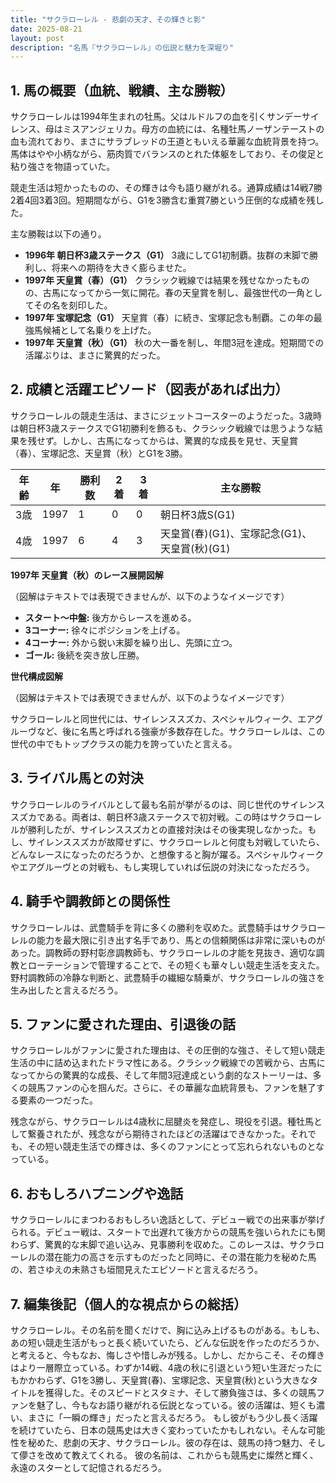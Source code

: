 ```yaml
---
title: "サクラローレル - 悲劇の天才、その輝きと影"
date: 2025-08-21
layout: post
description: "名馬『サクラローレル』の伝説と魅力を深堀り"
---
```


## 1. 馬の概要（血統、戦績、主な勝鞍）

サクラローレルは1994年生まれの牡馬。父はルドルフの血を引くサンデーサイレンス、母はミスアンジェリカ。母方の血統には、名種牡馬ノーザンテーストの血も流れており、まさにサラブレッドの王道ともいえる華麗な血統背景を持つ。  馬体はやや小柄ながら、筋肉質でバランスのとれた体躯をしており、その俊足と粘り強さを物語っていた。

競走生活は短かったものの、その輝きは今も語り継がれる。通算成績は14戦7勝2着4回3着3回。短期間ながら、G1を3勝含む重賞7勝という圧倒的な成績を残した。

主な勝鞍は以下の通り。

* **1996年  朝日杯3歳ステークス（G1）** 3歳にしてG1初制覇。抜群の末脚で勝利し、将来への期待を大きく膨らませた。
* **1997年  天皇賞（春）（G1）**  クラシック戦線では結果を残せなかったものの、古馬になってから一気に開花。春の天皇賞を制し、最強世代の一角としてその名を刻印した。
* **1997年  宝塚記念（G1）** 天皇賞（春）に続き、宝塚記念も制覇。この年の最強馬候補として名乗りを上げた。
* **1997年  天皇賞（秋）（G1）**  秋の大一番を制し、年間3冠を達成。短期間での活躍ぶりは、まさに驚異的だった。


## 2. 成績と活躍エピソード（図表があれば出力）

サクラローレルの競走生活は、まさにジェットコースターのようだった。3歳時は朝日杯3歳ステークスでG1初勝利を飾るも、クラシック戦線では思うような結果を残せず。しかし、古馬になってからは、驚異的な成長を見せ、天皇賞（春）、宝塚記念、天皇賞（秋）とG1を3勝。

| 年齢 | 年 | 勝利数 | 2着 | 3着 | 主な勝鞍 |
|---|---|---|---|---|---|
| 3歳 | 1997 | 1 | 0 | 0 | 朝日杯3歳S(G1) |
| 4歳 | 1997 | 6 | 4 | 3 | 天皇賞(春)(G1)、宝塚記念(G1)、天皇賞(秋)(G1) |


**1997年 天皇賞（秋）のレース展開図解**

（図解はテキストでは表現できませんが、以下のようなイメージです）

* **スタート～中盤:** 後方からレースを進める。
* **3コーナー:** 徐々にポジションを上げる。
* **4コーナー:** 外から鋭い末脚を繰り出し、先頭に立つ。
* **ゴール:** 後続を突き放し圧勝。


**世代構成図解**

（図解はテキストでは表現できませんが、以下のようなイメージです）

サクラローレルと同世代には、サイレンススズカ、スペシャルウィーク、エアグルーヴなど、後に名馬と呼ばれる強豪が多数存在した。サクラローレルは、この世代の中でもトップクラスの能力を誇っていたと言える。


## 3. ライバル馬との対決

サクラローレルのライバルとして最も名前が挙がるのは、同じ世代のサイレンススズカである。両者は、朝日杯3歳ステークスで初対戦。この時はサクラローレルが勝利したが、サイレンススズカとの直接対決はその後実現しなかった。もし、サイレンススズカが故障せずに、サクラローレルと何度も対戦していたら、どんなレースになったのだろうか、と想像すると胸が躍る。スペシャルウィークやエアグルーヴとの対戦も、もし実現していれば伝説の対決になっただろう。


## 4. 騎手や調教師との関係性

サクラローレルは、武豊騎手を背に多くの勝利を収めた。武豊騎手はサクラローレルの能力を最大限に引き出す名手であり、馬との信頼関係は非常に深いものがあった。調教師の野村彰彦調教師も、サクラローレルの才能を見抜き、適切な調教とローテーションで管理することで、その短くも華々しい競走生活を支えた。野村調教師の冷静な判断と、武豊騎手の繊細な騎乗が、サクラローレルの強さを生み出したと言えるだろう。


## 5. ファンに愛された理由、引退後の話

サクラローレルがファンに愛された理由は、その圧倒的な強さ、そして短い競走生活の中に詰め込まれたドラマ性にある。クラシック戦線での苦戦から、古馬になってからの驚異的な成長、そして年間3冠達成という劇的なストーリーは、多くの競馬ファンの心を掴んだ。さらに、その華麗な血統背景も、ファンを魅了する要素の一つだった。

残念ながら、サクラローレルは4歳秋に屈腱炎を発症し、現役を引退。種牡馬として繋養されたが、残念ながら期待されたほどの活躍はできなかった。それでも、その短い競走生活での輝きは、多くのファンにとって忘れられないものとなっている。


## 6. おもしろハプニングや逸話

サクラローレルにまつわるおもしろい逸話として、デビュー戦での出来事が挙げられる。デビュー戦は、スタートで出遅れて後方からの競馬を強いられたにも関わらず、驚異的な末脚で追い込み、見事勝利を収めた。このレースは、サクラローレルの潜在能力の高さを示すものだったと同時に、その潜在能力を秘めた馬の、若さゆえの未熟さも垣間見えたエピソードと言えるだろう。


## 7. 編集後記（個人的な視点からの総括）

サクラローレル。その名前を聞くだけで、胸に込み上げるものがある。もしも、あの短い競走生活がもっと長く続いていたら、どんな伝説を作ったのだろうか、と考えると、今もなお、悔しさや惜しみが残る。しかし、だからこそ、その輝きはより一層際立っている。わずか14戦、4歳の秋に引退という短い生涯だったにもかかわらず、G1を3勝し、天皇賞(春)、宝塚記念、天皇賞(秋)という大きなタイトルを獲得した。そのスピードとスタミナ、そして勝負強さは、多くの競馬ファンを魅了し、今もなお語り継がれる伝説となっている。彼の活躍は、短くも濃い、まさに「一瞬の輝き」だったと言えるだろう。  もし彼がもう少し長く活躍を続けていたら、日本の競馬史は大きく変わっていたかもしれない。そんな可能性を秘めた、悲劇の天才、サクラローレル。彼の存在は、競馬の持つ魅力、そして儚さを改めて教えてくれる。  彼の名前は、これからも競馬史に燦然と輝く、永遠のスターとして記憶されるだろう。
